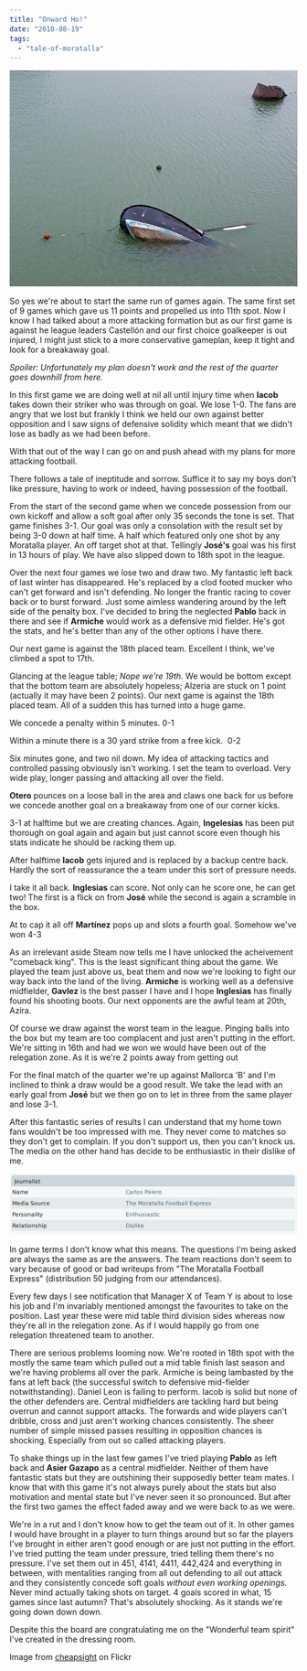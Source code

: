 ```yaml
---
title: "Onward Ho!"
date: "2010-08-19"
tags: 
  - "tale-of-moratalla"
---
```


![](/assets/img/sinkingShip.jpg "sinkingShip")

So yes we're about to start the same run of games again. The same first set of 9 games which gave us 11 points and propelled us into 11th spot. Now I know I had talked about a more attacking formation but as our first game is against he league leaders Castellón and our first choice goalkeeper is out injured, I might just stick to a more conservative gameplan, keep it tight and look for a breakaway goal.

_Spoiler: Unfortunately my plan doesn't work and the rest of the quarter goes downhill from here._

In this first game we are doing well at nil all until injury time when **Iacob** takes down their striker who was through on goal. We lose 1-0. The fans are angry that we lost but frankly I think we held our own against better opposition and I saw signs of defensive solidity which meant that we didn't lose as badly as we had been before.

With that out of the way I can go on and push ahead with my plans for more attacking football.

There follows a tale of ineptitude and sorrow. Suffice it to say my boys don't like pressure, having to work or indeed, having possession of the football.

From the start of the second game when we concede possession from our own kickoff and allow a soft goal after only 35 seconds the tone is set. That game finishes 3-1. Our goal was only a consolation with the result set by being 3-0 down at half time. A half which featured only one shot by any Moratalla player. An off target shot at that. Tellingly **José's** goal was his first in 13 hours of play. We have also slipped down to 18th spot in the league.

Over the next four games we lose two and draw two. My fantastic left back of last winter has disappeared. He's replaced by a clod footed mucker who can't get forward and isn't defending. No longer the frantic racing to cover back or to burst forward. Just some aimless wandering around by the left side of the penalty box. I've decided to bring the neglected **Pablo** back in there and see if **Armiche** would work as a defensive mid fielder. He's got the stats, and he's better than any of the other options I have there.

Our next game is against the 18th placed team. Excellent I think, we've climbed a spot to 17th.

Glancing at the league table; _Nope we're 19th_. We would be bottom except that the bottom team are absolutely hopeless; Alzeria are stuck on 1 point (actually it may have been 2 points). Our next game is against the 18th placed team. All of a sudden this has turned into a huge game.

We concede a penalty within 5 minutes. 0-1

Within a minute there is a 30 yard strike from a free kick.  0-2

Six minutes gone, and two nil down. My idea of attacking tactics and controlled passing obviously isn't working. I set the team to overload. Very wide play, longer passing and attacking all over the field.

**Otero** pounces on a loose ball in the area and claws one back for us before we concede another goal on a breakaway from one of our corner kicks.

3-1 at halftime but we are creating chances. Again, **Ingelesias** has been put thorough on goal again and again but just cannot score even though his stats indicate he should be racking them up.

After halftime **Iacob** gets injured and is replaced by a backup centre back. Hardly the sort of reassurance the a team under this sort of pressure needs.

I take it all back. **Inglesias** can score. Not only can he score one, he can get two! The first is a flick on from **José** while the second is again a scramble in the box.

At to cap it all off **Martínez** pops up and slots a fourth goal. Somehow we've won 4-3

As an irrelevant aside Steam now tells me I have unlocked the acheivement "comeback king". This is the least significant thing about the game. We played the team just above us, beat them and now we're looking to fight our way back into the land of the living. **Armiche** is working well as a defensive midfielder, **Gavlez** is the best passer I have and I hope **Inglesias** has finally found his shooting boots. Our next opponents are the awful team at 20th, Azira.

Of course we draw against the worst team in the league. Pinging balls into the box but my team are too complacent and just aren't putting in the effort. We're sitting in 16th and had we won we would have been out of the relegation zone. As it is we're 2 points away from getting out

For the final match of the quarter we're up against Mallorca 'B' and I'm inclined to think a draw would be a good result. We take the lead with an early goal from **José** but we then go on to let in three from the same player and lose 3-1.

After this fantastic series of results I can understand that my home town fans wouldn't be too impressed with me. They never come to matches so they don't get to complain. If you don't support us, then you can't knock us. The media on the other hand has decide to be enthusiastic in their dislike of me.

[![](/assets/img/journalist.jpg "journalist")](http://spurious-logic.net/wp-content/uploads/2010/08/journalist.jpg)

In game terms I don't know what this means. The questions I'm being asked are always the same as are the answers. The team reactions don't seem to vary because of good or bad writeups from "The Moratalla Football Express" (distribution 50 judging from our attendances).

Every few days I see notification that Manager X of Team Y is about to lose his job and I'm invariably mentioned amongst the favourites to take on the position. Last year these were mid table third division sides whereas now they're all in the relegation zone. As if I would happily go from one relegation threatened team to another.

There are serious problems looming now. We're rooted in 18th spot with the mostly the same team which pulled out a mid table finish last season and we're having problems all over the park. Armiche is being lambasted by the fans at left back (the successful switch to defensive mid-fielder notwithstanding). Daniel Leon is failing to perform. Iacob is solid but none of the other defenders are. Central midfielders are tackling hard but being overrun and cannot support attacks. The forwards and wide players can't dribble, cross and just aren't working chances consistently. The sheer number of simple missed passes resulting in opposition chances is shocking. Especially from out so called attacking players.

To shake things up in the last few games I've tried playing **Pablo** as left back and **Asier Gazapo** as a central midfielder. Neither of them have fantastic stats but they are outshining their supposedly better team mates. I know that with this game it's not always purely about the stats but also motivation and mental state but I've never seen it so pronounced. But after the first two games the effect faded away and we were back to as we were.

We're in a rut and I don't know how to get the team out of it. In other games I would have brought in a player to turn things around but so far the players I've brought in either aren't good enough or are just not putting in the effort. I've tried putting the team under pressure, tried telling them there's no pressure. I've set them out in 451, 4141, 4411, 442,424 and everything in between, with mentalities ranging from all out defending to all out attack and they consistently concede soft goals _without even working openings._ Never mind actually taking shots on target. 4 goals scored in what, 15 games since last autumn? That's absolutely shocking. As it stands we're going down down down.

Despite this the board are congratulating me on the "Wonderful team spirit" I've created in the dressing room.

Image from [cheapsight](http://www.flickr.com/photos/eyephoria/) on Flickr

